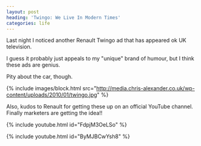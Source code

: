 ```yaml
---
layout: post
heading: 'Twingo: We Live In Modern Times'
categories: life
---
```


Last night I noticed another Renault Twingo ad that has appeared ok UK television.

I guess it probably just appeals to my "unique" brand of humour, but I think these ads are genius.

Pity about the car, though.

{% include images/block.html src="http://media.chris-alexander.co.uk/wp-content/uploads/2010/01/twingo.jpg" %}

Also, kudos to Renault for getting these up on an official YouTube channel. Finally marketers are getting the idea!!

{% include youtube.html id="FdpjM3OeLSo" %}

{% include youtube.html id="ByMJBCwYsh8" %}

